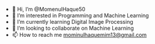 - 👋 Hi, I’m @MomenulHaque50
- 👀 I’m interested in Programming and Machine Learning
- 🌱 I’m currently learning Digital Image Processing
- 💞️ I’m looking to collaborate on Machine Learning
- 📫 How to reach me mominulhaquemim13@gmail.com

<!---
MomenulHaque50/MomenulHaque50 is a ✨ special ✨ repository because its `README.md` (this file) appears on your GitHub profile.
You can click the Preview link to take a look at your changes.
--->

